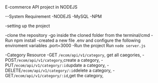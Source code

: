 E-commerce API project in NODEJS

--System Requirement
  -NODEJS
  -MySQL
  -NPM

  -setting up the project

  -clone the repository
  -go inside the cloned folder from the terminal/cmd
  -Run npm install
  -created a new file .env and configure the following enviroment variables
   .port=3000
  -Run the project
    Run `node server.js`

-Category Resource
  -GET `/ecom/api/v1/category`, get all caegories,
  -POST`/ecom/api/v1/category`,create a category,
  -PUT`/ecom/api/v1/category/:id`update a category,
  -DELETE`/ecom/api/v1/category/:id`delete a category,
  -GET`/ecom/api/v1/category/:id`,get the category,
 

